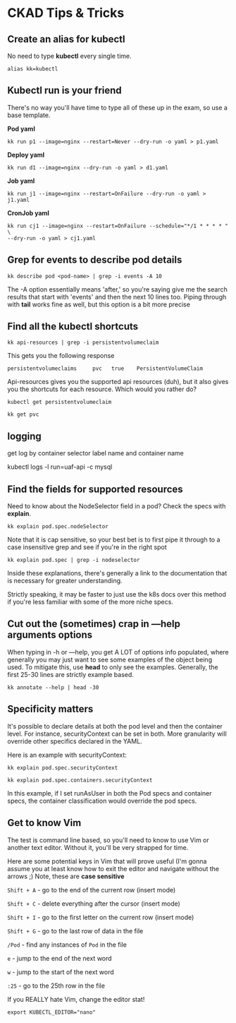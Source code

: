 # CKAD Tips & Tricks

## Create an alias for kubectl

No need to type **kubectl** every single time.

    alias kk=kubectl

## Kubectl run is your friend

There's no way you'll have time to type all of these up in the exam, so use a base template.

**Pod yaml**

    kk run p1 --image=nginx --restart=Never --dry-run -o yaml > p1.yaml

**Deploy yaml**

    kk run d1 --image=nginx --dry-run -o yaml > d1.yaml

**Job yaml**

    kk run j1 --image=nginx --restart=OnFailure --dry-run -o yaml > j1.yaml

**CronJob yaml**

    kk run cj1 --image=nginx --restart=OnFailure --schedule="*/1 * * * * " \
    --dry-run -o yaml > cj1.yaml

## Grep for events to describe pod details

    kk describe pod <pod-name> | grep -i events -A 10

The -A option essentially means 'after,' so you're saying give me the search results that start with 'events' and then the next 10 lines too. Piping through with **tail** works fine as well, but this option is a bit more precise

## Find all the kubectl shortcuts

    kk api-resources | grep -i persistentvolumeclaim

This gets you the following response

    persistentvolumeclaims     pvc   true    PersistentVolumeClaim

Api-resources gives you the supported api resources (duh), but it also gives you the shortcuts for each resource. Which would you rather do?

    kubectl get persistentvolumeclaim

    kk get pvc
    
## logging 
get log by container selector label name and container name

kubectl logs -l run=uaf-api -c mysql

## Find the fields for supported resources

Need to know about the NodeSelector field in a pod? Check the specs with **explain**. 

    kk explain pod.spec.nodeSelector

Note that it is cap sensitive, so your best bet is to first pipe it through to a case insensitive grep and see if you're in the right spot

    kk explain pod.spec | grep -i nodeselector

Inside these explanations, there's generally a link to the documentation that is necessary for greater understanding.

Strictly speaking, it may be faster to just use the k8s docs over this method if you're less familiar with some of the more niche specs.

## Cut out the (sometimes) crap in —help arguments options

When typing in -h or —help, you get A LOT of options info populated, where generally you may just want to see some examples of the object being used. To mitigate this, use **head** to only see the examples. Generally, the first 25-30 lines are strictly example based.

    kk annotate --help | head -30

## Specificity matters

It's possible to declare details at both the pod level and then the container level. For instance, securityContext can be set in both. More granularity will override other specifics declared in the YAML.

Here is an example with securityContext:

    kk explain pod.spec.securityContext

    kk explain pod.spec.containers.securityContext

In this example, if I set runAsUser in both the Pod specs and container specs, the container classification would override the pod specs. 

## Get to know Vim

The test is command line based, so you'll need to know to use Vim or another text editor. Without it, you'll be very strapped for time.

Here are some potential keys in Vim that will prove useful (I'm gonna assume you at least know how to exit the editor and navigate without the arrows ;) Note, these are **case sensitive**

`Shift + A` - go to the end of the current row (insert mode)

`Shift + C` - delete everything after the cursor (insert mode)

`Shift + I` - go to the first letter on the current row (insert mode)

`Shift + G` - go to the last row of data in the file

`/Pod` - find any instances of `Pod` in the file

`e` - jump to the end of the next word

`w` - jump to the start of the next word

`:25` - go to the 25th row in the file

If you REALLY hate Vim, change the editor stat!

```
export KUBECTL_EDITOR="nano"

```
